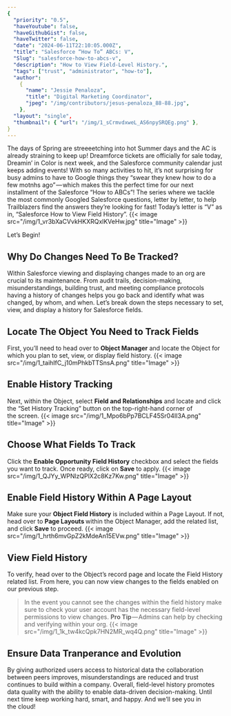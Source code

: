 ```yaml
---
{
  "priority": "0.5",
  "haveYoutube": false,
  "haveGithubGist": false,
  "haveTwitter": false,
  "date": "2024-06-11T22:10:05.000Z",
  "title": "Salesforce “How To” ABCs: V",
  "Slug": "salesforce-how-to-abcs-v",
  "description": "How to View Field-Level History.",
  "tags": ["trust", "administrator", "how-to"],
  "author":
    {
      "name": "Jessie Penaloza",
      "title": "Digital Marketing Coordinator",
      "jpeg": "/img/contributors/jesus-penaloza_88-88.jpg",
    },
  "layout": "single",
  "thumbnail": { "url": "/img/1_sCrmvdxweL_AS6npySRQEg.png" },
}
---
```


The days of Spring are streeeetching into hot Summer days and the AC is already straining to keep up! Dreamforce tickets are officially for sale today, Dreamin’ in Color is next week, and the Salesforce community calendar just keeps adding events!
With so many activities to hit, it’s not surprising for busy admins to have to Google things they “swear they knew how to do a few motnhs ago” — which makes this the perfect time for our next installment of the Salesforce “How to ABCs”! The series where we tackle the most commonly Googled Salesforce questions, letter by letter, to help Trailblazers find the answers they’re looking for fast!
Today’s letter is “V” as in, “Salesforce How to View Field History”.
{{< image src="/img/1_vr3bXaCVvkHKXRQxlKVeHw.jpg" title="Image" >}}

Let’s Begin!

## Why Do Changes Need To Be Tracked?

Within Salesforce viewing and displaying changes made to an org are crucial to its maintenance. From audit trails, decision-making, misunderstandings, building trust, and meeting compliance protocols having a history of changes helps you go back and identify what was changed, by whom, and when.
Let’s break down the steps necessary to set, view, and display a history for Salesforce fields.

## Locate The Object You Need to Track Fields

First, you’ll need to head over to <strong>Object Manager</strong> and locate the Object for which you plan to set, view, or display field history.
{{< image src="/img/1_taihIfC_j10mPhkbTTSnsA.png" title="Image" >}}

## Enable History Tracking

Next, within the Object, select <strong>Field and Relationships</strong> and locate and click the “Set History Tracking” button on the top-right-hand corner of the screen.
{{< image src="/img/1_Mpo6bPp7BCLF45Sr04II3A.png" title="Image" >}}

## Choose What Fields To Track

Click the <strong>Enable Opportunity Field History</strong> checkbox and select the fields you want to track. Once ready, click on <strong>Save</strong> to apply.
{{< image src="/img/1_QJYy_WPNlzQPlX2c8Kz7Kw.png" title="Image" >}}

## Enable Field History Within A Page Layout

Make sure your <strong>Object Field History</strong> is included within a Page Layout. If not, head over to <strong>Page Layouts </strong>within the Object Manager, add the related list, and click <strong>Save</strong> to proceed.
{{< image src="/img/1_hrth6mvGpZ2kMdeAn15EVw.png" title="Image" >}}

## View Field History

To verify, head over to the Object’s record page and locate the Field History related list. From here, you can now view changes to the fields enabled on our previous step.

> In the event you cannot see the changes within the field history make sure to check your user account has the necessary field-level permissions to view changes.
> <strong>Pro Tip</strong> — Admins can help by checking and verifying within your org.
> {{< image src="/img/1_1k_tw4kcQpk7HN2MR_wq4Q.png" title="Image" >}}

## Ensure Data Tranperance and Evolution

By giving authorized users access to historical data the collaboration between peers improves, misunderstandings are reduced and trust continues to build within a company.
Overall, field-level history promotes data quality with the ability to enable data-driven decision-making.
Until next time keep working hard, smart, and happy. And we’ll see you in the cloud!
